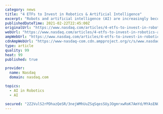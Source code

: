 ```yaml
---
category: news
title: "4 ETFs to Invest in Robotics & Artificial Intelligence"
excerpt: "Robots and artificial intelligence (AI) are increasingly becoming an integral part of our lives. There are so many AI enabled applications that impact our daily lives. The pandemic further accelerated automation and the trend is likely to continue,"
publishedDateTime: 2021-02-22T22:45:00Z
originalUrl: "https://www.nasdaq.com/articles/4-etfs-to-invest-in-robotics-artificial-intelligence-2021-02-22"
webUrl: "https://www.nasdaq.com/articles/4-etfs-to-invest-in-robotics-artificial-intelligence-2021-02-22"
ampWebUrl: "https://www.nasdaq.com/articles/4-etfs-to-invest-in-robotics-artificial-intelligence-2021-02-22?amp"
cdnAmpWebUrl: "https://www-nasdaq-com.cdn.ampproject.org/c/s/www.nasdaq.com/articles/4-etfs-to-invest-in-robotics-artificial-intelligence-2021-02-22?amp"
type: article
quality: 99
heat: 99
published: true

provider:
  name: Nasdaq
  domain: nasdaq.com

topics:
  - AI in Robotics
  - AI

secured: "2Z2VulS2rPDhazQeSR/3nejWMhUuZSqSqesSUyJOgmrxwRoK7AmYd/MYAsENOS0+hy4oHBJ+zWmnTKTQvLl4Yg+dgC1odQO7Dudt1KXbniVgabI90pEPr67+0gEnpe3LQjeaNGAAdRQSq8lH0gkZ8tFZ7jXVXc4gkezDif1/Mj2l+bRctSfbl7F/HovSvpP1pD+ELHx4IEJTDTYgt5jrVXuNTFBNOfgI2cIxRyuaJW1jyGaNV8FBh6LyDSr31WGQekmrWihcVDMG097ysWxFP3PxTMk3vcfTX3/fSzCsK1yiwXeeRmsx3tt42rrqYjudSlK4hj/BeCbRJpUfRG+YjfTeMuqoBIFzHplWJeHhfSI=;IeWVpiGxAmwhPoncNzy+NA=="
---
```



